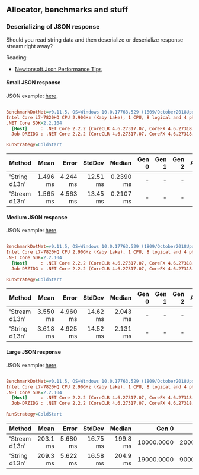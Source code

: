 ## Allocator, benchmarks and stuff

### Deserializing of JSON response

Should you read string data and then deserialize or deserialize response stream right away?

Reading:
- [Newtonsoft.Json Performance Tips](https://www.newtonsoft.com/json/help/html/Performance.htm)

#### Small JSON response

JSON example: [here](src/Allocator/Data/S.json).

``` ini

BenchmarkDotNet=v0.11.5, OS=Windows 10.0.17763.529 (1809/October2018Update/Redstone5)
Intel Core i7-7820HQ CPU 2.90GHz (Kaby Lake), 1 CPU, 8 logical and 4 physical cores
.NET Core SDK=2.2.104
  [Host]     : .NET Core 2.2.2 (CoreCLR 4.6.27317.07, CoreFX 4.6.27318.02), 64bit RyuJIT
  Job-DRZIDG : .NET Core 2.2.2 (CoreCLR 4.6.27317.07, CoreFX 4.6.27318.02), 64bit RyuJIT

RunStrategy=ColdStart  

```
|        Method |     Mean |    Error |   StdDev |    Median | Gen 0 | Gen 1 | Gen 2 | Allocated |
|-------------- |---------:|---------:|---------:|----------:|------:|------:|------:|----------:|
| &#39;String d13n&#39; | 1.496 ms | 4.244 ms | 12.51 ms | 0.2390 ms |     - |     - |     - | 295.31 KB |
| &#39;Stream d13n&#39; | 1.565 ms | 4.563 ms | 13.45 ms | 0.2107 ms |     - |     - |     - | 567.19 KB |

#### Medium JSON response

JSON example: [here](src/Allocator/Data/M.json).

``` ini

BenchmarkDotNet=v0.11.5, OS=Windows 10.0.17763.529 (1809/October2018Update/Redstone5)
Intel Core i7-7820HQ CPU 2.90GHz (Kaby Lake), 1 CPU, 8 logical and 4 physical cores
.NET Core SDK=2.2.104
  [Host]     : .NET Core 2.2.2 (CoreCLR 4.6.27317.07, CoreFX 4.6.27318.02), 64bit RyuJIT
  Job-DRZIDG : .NET Core 2.2.2 (CoreCLR 4.6.27317.07, CoreFX 4.6.27318.02), 64bit RyuJIT

RunStrategy=ColdStart  

```
|        Method |     Mean |    Error |   StdDev |   Median | Gen 0 | Gen 1 | Gen 2 | Allocated |
|-------------- |---------:|---------:|---------:|---------:|------:|------:|------:|----------:|
| &#39;Stream d13n&#39; | 3.550 ms | 4.960 ms | 14.62 ms | 2.043 ms |     - |     - |     - |   1.14 MB |
| &#39;String d13n&#39; | 3.618 ms | 4.925 ms | 14.52 ms | 2.131 ms |     - |     - |     - |    1.1 MB |

#### Large JSON response

JSON example: [here](src/Allocator/Data/L.json).

``` ini

BenchmarkDotNet=v0.11.5, OS=Windows 10.0.17763.529 (1809/October2018Update/Redstone5)
Intel Core i7-7820HQ CPU 2.90GHz (Kaby Lake), 1 CPU, 8 logical and 4 physical cores
.NET Core SDK=2.2.104
  [Host]     : .NET Core 2.2.2 (CoreCLR 4.6.27317.07, CoreFX 4.6.27318.02), 64bit RyuJIT
  Job-DRZIDG : .NET Core 2.2.2 (CoreCLR 4.6.27317.07, CoreFX 4.6.27318.02), 64bit RyuJIT

RunStrategy=ColdStart  

```
|        Method |     Mean |    Error |   StdDev |   Median |      Gen 0 |     Gen 1 |     Gen 2 | Allocated |
|-------------- |---------:|---------:|---------:|---------:|-----------:|----------:|----------:|----------:|
| &#39;Stream d13n&#39; | 203.1 ms | 5.680 ms | 16.75 ms | 199.8 ms | 10000.0000 | 2000.0000 |         - |  47.48 MB |
| &#39;String d13n&#39; | 209.3 ms | 5.622 ms | 16.58 ms | 204.9 ms | 19000.0000 | 9000.0000 | 9000.0000 |   77.3 MB |

